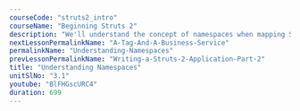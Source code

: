 ```yaml
---
courseCode: "struts2_intro"
courseName: "Beginning Struts 2"
description: "We'll understand the concept of namespaces when mapping Struts 2 actions. We'll configure a namespace, and also understand the default '/' namespace."
nextLessonPermalinkName: "A-Tag-And-A-Business-Service"
permalinkName: "Understanding-Namespaces"
prevLessonPermalinkName: "Writing-a-Struts-2-Application-Part-2"
title: "Understanding Namespaces"
unitSlNo: "3.1"
youtube: "BlFHGscURC4"
duration: 699
---
```

